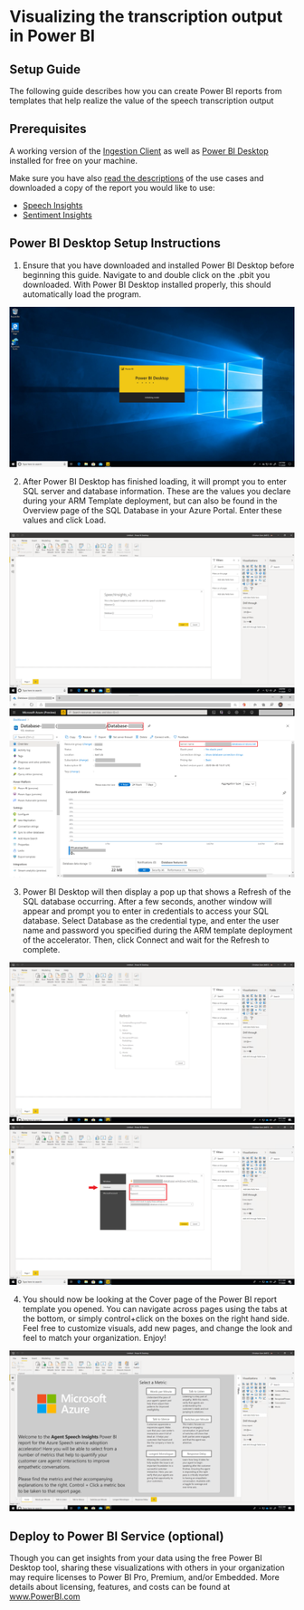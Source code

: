
# Visualizing the transcription output in Power BI

## Setup Guide

The following guide describes how you can create Power BI reports from templates that help realize the value of the speech transcription output

## Prerequisites

A working version of the [Ingestion Client](Setup/guide.md) as well as [Power BI Desktop](aka.ms/PowerBIDownload) installed for free on your machine.

Make sure you have also [read the descriptions](PowerBI#contents) of the use cases and downloaded a copy of the report you would like to use:

 - [Speech Insights](SpeechInsights.pbit)
 - [Sentiment Insights](SentimentInsights.pbit)

## Power BI Desktop Setup Instructions

1. Ensure that you have downloaded and installed Power BI Desktop before beginning this guide. Navigate to and double click on the .pbit you downloaded. With Power BI Desktop installed properly, this should automatically load the program.

![Loading Power BI Desktop](./images/loadingPBI.png)

2. After Power BI Desktop has finished loading, it will prompt you to enter SQL server and database information. These are the values you declare during your ARM Template deployment, but can also be found in the Overview page of the SQL Database in your Azure Portal. Enter these values and click Load.

![Power BI Desktop asking for information](./images/enterInfo.png)
![Finding SQL server and database names](./images/sqlInfo.png)

3. Power BI Desktop will then display a pop up that shows a Refresh of the SQL database occurring. After a few seconds, another window will appear and prompt you to enter in credentials to access your SQL database. Select Database as the credential type, and enter the user name and password you specified during the ARM template deployment of the accelerator. Then, click Connect and wait for the Refresh to complete.

![Power BI Desktop shows data refreshing](./images/refreshDB.png)
![Power BI Desktop prompting for credentials](./images/dbCreds.png)

4. You should now be looking at the Cover page of the Power BI report template you opened. You can navigate across pages using the tabs at the bottom, or simply control+click on the boxes on the right hand side. Feel free to customize visuals, add new pages, and change the look and feel to match your organization. Enjoy!

![Power BI Desktop shows data refreshing](./images/cover.png)


## Deploy to Power BI Service (optional)

Though you can get insights from your data using the free Power BI Desktop tool, sharing these visualizations with others in your organization may require licenses to Power BI Pro, Premium, and/or Embedded. More details about licensing, features, and costs can be found at www.PowerBI.com
